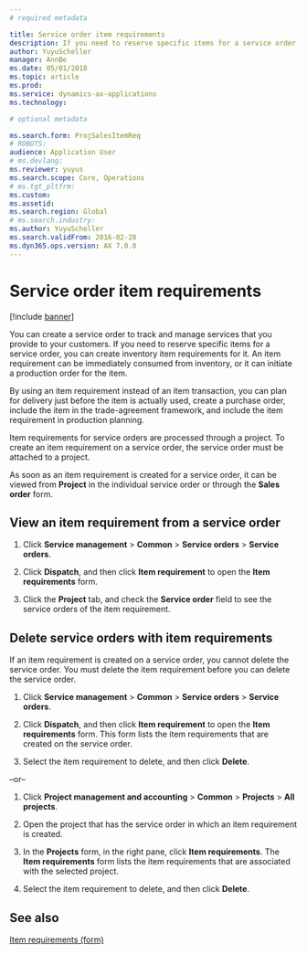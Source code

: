 ```yaml
---
# required metadata

title: Service order item requirements   
description: If you need to reserve specific items for a service order, you can create inventory item requirements for it.
author: YuyuScheller
manager: AnnBe
ms.date: 05/01/2018
ms.topic: article
ms.prod: 
ms.service: dynamics-ax-applications
ms.technology: 

# optional metadata

ms.search.form: ProjSalesItemReq
# ROBOTS: 
audience: Application User
# ms.devlang: 
ms.reviewer: yuyus
ms.search.scope: Core, Operations
# ms.tgt_pltfrm: 
ms.custom: 
ms.assetid: 
ms.search.region: Global
# ms.search.industry: 
ms.author: YuyuScheller
ms.search.validFrom: 2016-02-28
ms.dyn365.ops.version: AX 7.0.0
---
```


# Service order item requirements   

[!include [banner](../includes/banner.md)]


You can create a service order to track and manage services that you provide to your customers. If you need to reserve specific items for a service order, you can create inventory item requirements for it. An item requirement can be immediately consumed from inventory, or it can initiate a production order for the item.

By using an item requirement instead of an item transaction, you can plan for delivery just before the item is actually used, create a purchase order, include the item in the trade-agreement framework, and include the item requirement in production planning.

Item requirements for service orders are processed through a project. To create an item requirement on a service order, the service order must be attached to a project.

As soon as an item requirement is created for a service order, it can be viewed from **Project** in the individual service order or through the **Sales order** form.

## View an item requirement from a service order

1.  Click **Service management** \> **Common** \> **Service orders** \> **Service orders**.

2.  Click **Dispatch**, and then click **Item requirement** to open the **Item requirements** form.

3.  Click the **Project** tab, and check the **Service order** field to see the service orders of the item requirement.

## Delete service orders with item requirements

If an item requirement is created on a service order, you cannot delete the service order. You must delete the item requirement before you can delete the service order.

1.  Click **Service management** \> **Common** \> **Service orders** \> **Service orders**.

2.  Click **Dispatch**, and then click **Item requirement** to open the **Item requirements** form. This form lists the item requirements that are created on the service order.

3.  Select the item requirement to delete, and then click **Delete**.

–or–

1.  Click **Project management and accounting** \> **Common** \> **Projects** \> **All projects**.

2.  Open the project that has the service order in which an item requirement is created.

3.  In the **Projects** form, in the right pane, click **Item requirements**. The **Item requirements** form lists the item requirements that are associated with the selected project.

4.  Select the item requirement to delete, and then click **Delete**.

## See also

[Item requirements (form)](https://technet.microsoft.com/en-us/library/aa552021\(v=ax.60\))

